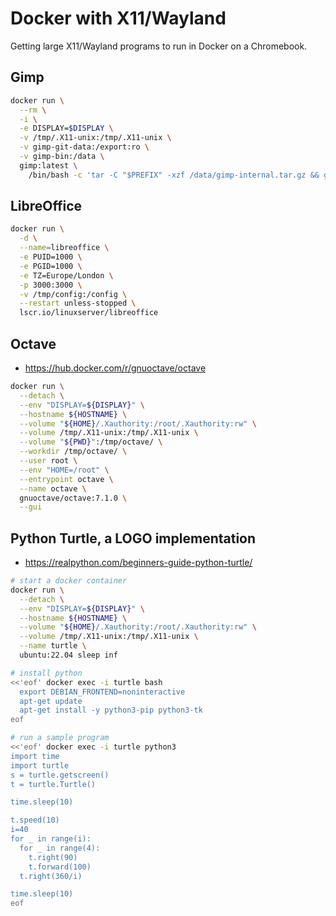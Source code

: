 # Docker with X11/Wayland
Getting large X11/Wayland programs to run in Docker on a Chromebook.


## Gimp
```bash
docker run \
  --rm \
  -i \
  -e DISPLAY=$DISPLAY \
  -v /tmp/.X11-unix:/tmp/.X11-unix \
  -v gimp-git-data:/export:ro \
  -v gimp-bin:/data \
  gimp:latest \
    /bin/bash -c 'tar -C "$PREFIX" -xzf /data/gimp-internal.tar.gz && gimp'
```

## LibreOffice
```bash
docker run \
  -d \
  --name=libreoffice \
  -e PUID=1000 \
  -e PGID=1000 \
  -e TZ=Europe/London \
  -p 3000:3000 \
  -v /tmp/config:/config \
  --restart unless-stopped \
  lscr.io/linuxserver/libreoffice
```

## Octave
- https://hub.docker.com/r/gnuoctave/octave
```bash
docker run \
  --detach \
  --env "DISPLAY=${DISPLAY}" \
  --hostname ${HOSTNAME} \
  --volume "${HOME}/.Xauthority:/root/.Xauthority:rw" \
  --volume /tmp/.X11-unix:/tmp/.X11-unix \
  --volume "${PWD}":/tmp/octave/ \
  --workdir /tmp/octave/ \
  --user root \
  --env "HOME=/root" \
  --entrypoint octave \
  --name octave \
  gnuoctave/octave:7.1.0 \
  --gui
```

## Python Turtle, a LOGO implementation
- https://realpython.com/beginners-guide-python-turtle/
```bash
# start a docker container
docker run \
  --detach \
  --env "DISPLAY=${DISPLAY}" \
  --hostname ${HOSTNAME} \
  --volume "${HOME}/.Xauthority:/root/.Xauthority:rw" \
  --volume /tmp/.X11-unix:/tmp/.X11-unix \
  --name turtle \
  ubuntu:22.04 sleep inf

# install python
<<'eof' docker exec -i turtle bash
  export DEBIAN_FRONTEND=noninteractive
  apt-get update
  apt-get install -y python3-pip python3-tk
eof

# run a sample program
<<'eof' docker exec -i turtle python3
import time
import turtle
s = turtle.getscreen()
t = turtle.Turtle()

time.sleep(10)

t.speed(10)
i=40
for _ in range(i):
  for _ in range(4):
    t.right(90)
    t.forward(100)
  t.right(360/i)

time.sleep(10)
eof
```


